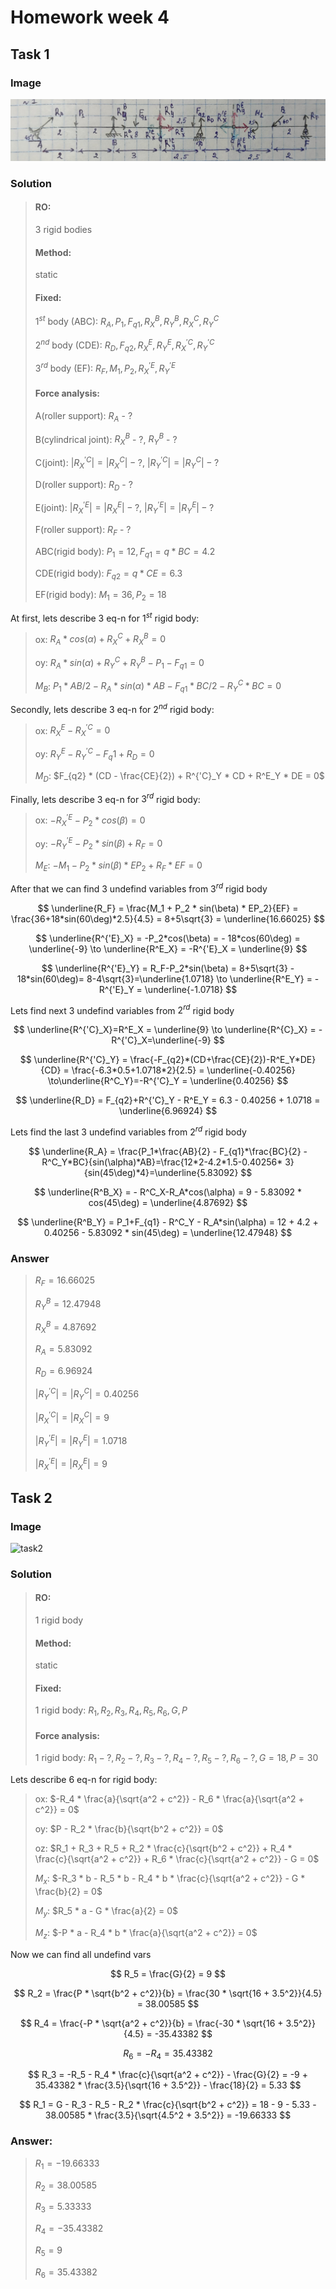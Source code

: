 # Homework week 4

## Task 1

### Image

![task1](assets/task1.jpg)

### Solution

> #### RO:
> 3 rigid bodies
> #### Method:
> static
> #### Fixed:
> $1^{st}$ body (ABC): $R_A, P_1, F_{q1}, R^B_X, R^B_Y, R^C_X, R^C_Y$
>
> $2^{nd}$ body (CDE): $R_D, F_{q2}, R^E_X, R^E_Y, R^{'C}_X, R^{'C}_Y$
>
> $3^{rd}$ body (EF): $R_F, M_1, P_2, R^{'E}_X, R^{'E}_Y$
> #### Force analysis:
> A(roller support): $R_A$ - ?
>
> B(cylindrical joint): $R^B_X$ - ?, $R^B_Y$ - ?
>
> C(joint): $|R^{'C}_X|=|R^C_X| - ?$, $|R^{'C}_Y|=|R^C_Y| - ?$
>
> D(roller support): $R_D$ - ?
>
> E(joint): $|R^{'E}_X|=|R^E_X| - ?$, $|R^{'E}_Y|=|R^E_Y| - ?$
>
> F(roller support): $R_F$ - ?
>
> ABC(rigid body): $P_1 = 12, F_{q1}=q*BC=4.2$
>
> CDE(rigid body): $F_{q2}=q*CE=6.3$
>
> EF(rigid body): $M_1=36, P_2=18$

At first, lets describe 3 eq-n for $1^{st}$ rigid body:

> ox: $R_A*cos(\alpha) + R^C_X+R^B_X=0$
>
> oy: $R_A * sin(\alpha) + R^C_Y + R^B_Y - P_1 - F_{q1} = 0$
>
> $M_B$: $P_1 * AB / 2 - R_A * sin(\alpha) * AB - F_{q1} * BC / 2 - R^C_Y * BC = 0$

Secondly, lets describe 3 eq-n for $2^{nd}$ rigid body:

> ox: $R^E_X-R^{'C}_X=0$
>
> oy: $R^E_Y - R^{'C}_Y - F_q1 + R_D = 0$
>
> $M_D$: $F_{q2} * (CD - \frac{CE}{2}) + R^{'C}_Y * CD + R^E_Y * DE = 0$

Finally, lets describe 3 eq-n for $3^{rd}$ rigid body:

> ox: $-R^{'E}_X - P_2 * cos(\beta) = 0$
>
> oy: $-R^{'E}_Y - P_2 * sin(\beta) + R_F = 0$
>
> $M_E$: $-M_1 - P_2 * sin(\beta) * EP_2 + R_F * EF = 0$

After that we can find 3 undefind variables from $3^{rd}$ rigid body

$$
\underline{R_F} = \frac{M_1 + P_2 * sin(\beta) * EP_2}{EF} = \frac{36+18*sin(60\deg)*2.5}{4.5} = 8+5\sqrt{3} =
\underline{16.66025}
$$

$$
\underline{R^{'E}_X} = -P_2*cos(\beta) = - 18*cos(60\deg) = \underline{-9} \to \underline{R^E_X} = -R^{'E}_X =
\underline{9}
$$

$$
\underline{R^{'E}_Y} = R_F-P_2*sin(\beta) = 8+5\sqrt{3} - 18*sin(60\deg)= 8-4\sqrt{3}=\underline{1.0718} \to
\underline{R^E_Y} = -R^{'E}_Y = \underline{-1.0718}
$$

Lets find next 3 undefind variables from $2^{rd}$ rigid body

$$
\underline{R^{'C}_X}=R^E_X = \underline{9} \to \underline{R^{C}_X} = -R^{'C}_X=\underline{-9}
$$

$$
\underline{R^{'C}_Y} = \frac{-F_{q2}*(CD+\frac{CE}{2})-R^E_Y*DE}{CD} = \frac{-6.3*0.5+1.0718*2}{2.5} =
\underline{-0.40256} \to\underline{R^C_Y}=-R^{'C}_Y = \underline{0.40256}
$$

$$
\underline{R_D} = F_{q2}+R^{'C}_Y - R^E_Y = 6.3 - 0.40256 + 1.0718 = \underline{6.96924}
$$

Lets find the last 3 undefind variables from $2^{rd}$ rigid body

$$
\underline{R_A} = \frac{P_1*\frac{AB}{2} - F_{q1}*\frac{BC}{2} - R^C_Y*BC}{sin(\alpha)*AB}=\frac{12*2-4.2*1.5-0.40256*
3}{sin(45\deg)*4}=\underline{5.83092}
$$

$$
\underline{R^B_X} = - R^C_X-R_A*cos(\alpha) = 9 - 5.83092 * cos(45\deg) = \underline{4.87692}
$$

$$
\underline{R^B_Y} = P_1+F_{q1} - R^C_Y - R_A*sin(\alpha) = 12 + 4.2 + 0.40256 - 5.83092 * sin(45\deg) =
\underline{12.47948}
$$

### Answer

> $R_F = 16.66025$
>
> $R^B_Y = 12.47948$
>
> $R^B_X = 4.87692$
>
> $R_A = 5.83092$
>
> $R_D = 6.96924$
>
> $|R^{'C}_Y|=|R^{C}_Y|=0.40256$
>
> $|R^{'C}_X|=|R^{C}_X|=9$
>
> $|R^{'E}_Y|=|R^{E}_Y|=1.0718$
>
> $|R^{'E}_X|=|R^{E}_X|=9$

## Task 2

### Image

![task2](assets/task2.jpg)

### Solution

> #### RO:
> 1 rigid body
> #### Method:
> static
> #### Fixed:
> 1 rigid body: $R_1, R_2, R_3, R_4, R_5, R_6, G, P$
> #### Force analysis:
> 1 rigid body: $R_1 - ?, R_2 - ?, R_3 - ?, R_4 - ?, R_5 - ?, R_6 - ?, G = 18, P = 30$

Lets describe 6 eq-n for rigid body:

> ox: $-R_4 * \frac{a}{\sqrt{a^2 + c^2}} - R_6 * \frac{a}{\sqrt{a^2 + c^2}} = 0$
>
> oy: $P - R_2 * \frac{b}{\sqrt{b^2 + c^2}} = 0$
>
> oz: $R_1 + R_3 + R_5 + R_2 * \frac{c}{\sqrt{b^2 + c^2}} + R_4 * \frac{c}{\sqrt{a^2 + c^2}} + R_6 * \frac{c}{\sqrt{a^2 + c^2}} - G = 0$
>
> $M_x$: $-R_3 * b - R_5 * b - R_4 * b * \frac{c}{\sqrt{a^2 + c^2}} - G * \frac{b}{2} = 0$
>
> $M_y$: $R_5 * a - G * \frac{a}{2} = 0$
>
> $M_z$: $-P * a - R_4 * b * \frac{a}{\sqrt{a^2 + c^2}} = 0$

Now we can find all undefind vars

$$
R_5 = \frac{G}{2} = 9
$$

$$
R_2 = \frac{P * \sqrt{b^2 + c^2}}{b} = \frac{30 * \sqrt{16 + 3.5^2}}{4.5} = 38.00585
$$

$$
R_4 = \frac{-P * \sqrt{a^2 + c^2}}{b} = \frac{-30 * \sqrt{16 + 3.5^2}}{4.5} = -35.43382
$$

$$
R_6 = -R_4 = 35.43382
$$

$$
R_3 = -R_5 - R_4 * \frac{c}{\sqrt{a^2 + c^2}} - \frac{G}{2} = -9 + 35.43382 * \frac{3.5}{\sqrt{16 + 3.5^2}} - \frac{18}{2} = 5.33
$$

$$
R_1 = G - R_3 - R_5 - R_2 * \frac{c}{\sqrt{b^2 + c^2}} = 18 - 9 - 5.33 - 38.00585 * \frac{3.5}{\sqrt{4.5^2 + 3.5^2}} = -19.66333
$$

### Answer:

> $R_1 = -19.66333$
>
> $R_2 = 38.00585$
>
> $R_3 = 5.33333$
>
> $R_4 = -35.43382$
>
> $R_5 = 9$
>
> $R_6 = 35.43382$